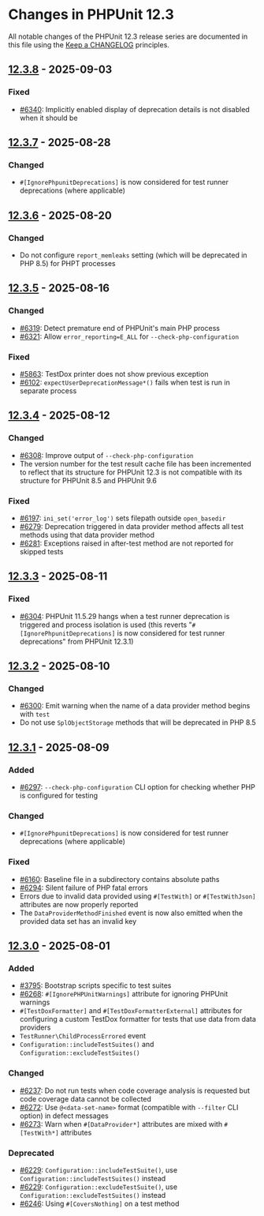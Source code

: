 # Changes in PHPUnit 12.3

All notable changes of the PHPUnit 12.3 release series are documented in this file using the [Keep a CHANGELOG](https://keepachangelog.com/) principles.

## [12.3.8] - 2025-09-03

### Fixed

* [#6340](https://github.com/sebastianbergmann/phpunit/issues/6340): Implicitly enabled display of deprecation details is not disabled when it should be

## [12.3.7] - 2025-08-28

### Changed

* `#[IgnorePhpunitDeprecations]` is now considered for test runner deprecations (where applicable)

## [12.3.6] - 2025-08-20

### Changed

* Do not configure `report_memleaks` setting (which will be deprecated in PHP 8.5) for PHPT processes

## [12.3.5] - 2025-08-16

### Changed

* [#6319](https://github.com/sebastianbergmann/phpunit/issues/6319): Detect premature end of PHPUnit's main PHP process
* [#6321](https://github.com/sebastianbergmann/phpunit/issues/6321): Allow `error_reporting=E_ALL` for `--check-php-configuration`

### Fixed

* [#5863](https://github.com/sebastianbergmann/phpunit/issues/5863): TestDox printer does not show previous exception
* [#6102](https://github.com/sebastianbergmann/phpunit/issues/6102): `expectUserDeprecationMessage*()` fails when test is run in separate process

## [12.3.4] - 2025-08-12

### Changed

* [#6308](https://github.com/sebastianbergmann/phpunit/pull/6308): Improve output of `--check-php-configuration`
* The version number for the test result cache file has been incremented to reflect that its structure for PHPUnit 12.3 is not compatible with its structure for PHPUnit 8.5 and PHPUnit 9.6

### Fixed

* [#6197](https://github.com/sebastianbergmann/phpunit/issues/6197): `ini_set('error_log')` sets filepath outside `open_basedir`
* [#6279](https://github.com/sebastianbergmann/phpunit/issues/6279): Deprecation triggered in data provider method affects all test methods using that data provider method
* [#6281](https://github.com/sebastianbergmann/phpunit/issues/6281): Exceptions raised in after-test method are not reported for skipped tests

## [12.3.3] - 2025-08-11

### Fixed

* [#6304](https://github.com/sebastianbergmann/phpunit/issues/6304): PHPUnit 11.5.29 hangs when a test runner deprecation is triggered and process isolation is used (this reverts "`#[IgnorePhpunitDeprecations]` is now considered for test runner deprecations" from PHPUnit 12.3.1)

## [12.3.2] - 2025-08-10

### Changed

* [#6300](https://github.com/sebastianbergmann/phpunit/issues/6300): Emit warning when the name of a data provider method begins with `test`
* Do not use `SplObjectStorage` methods that will be deprecated in PHP 8.5

## [12.3.1] - 2025-08-09

### Added

* [#6297](https://github.com/sebastianbergmann/phpunit/issues/6297): `--check-php-configuration` CLI option for checking whether PHP is configured for testing

### Changed

* `#[IgnorePhpunitDeprecations]` is now considered for test runner deprecations (where applicable)

### Fixed

* [#6160](https://github.com/sebastianbergmann/phpunit/issues/6160): Baseline file in a subdirectory contains absolute paths
* [#6294](https://github.com/sebastianbergmann/phpunit/issues/6294): Silent failure of PHP fatal errors
* Errors due to invalid data provided using `#[TestWith]` or `#[TestWithJson]` attributes are now properly reported
* The `DataProviderMethodFinished` event is now also emitted when the provided data set has an invalid key

## [12.3.0] - 2025-08-01

### Added

* [#3795](https://github.com/sebastianbergmann/phpunit/issues/3795): Bootstrap scripts specific to test suites
* [#6268](https://github.com/sebastianbergmann/phpunit/pull/6268): `#[IgnorePHPUnitWarnings]` attribute for ignoring PHPUnit warnings
* `#[TestDoxFormatter]` and `#[TestDoxFormatterExternal]` attributes for configuring a custom TestDox formatter for tests that use data from data providers
* `TestRunner\ChildProcessErrored` event
* `Configuration::includeTestSuites()` and `Configuration::excludeTestSuites()`

### Changed

* [#6237](https://github.com/sebastianbergmann/phpunit/issues/6237): Do not run tests when code coverage analysis is requested but code coverage data cannot be collected
* [#6272](https://github.com/sebastianbergmann/phpunit/issues/6272): Use `@<data-set-name>` format (compatible with `--filter` CLI option) in defect messages
* [#6273](https://github.com/sebastianbergmann/phpunit/pull/6273): Warn when `#[DataProvider*]` attributes are mixed with `#[TestWith*]` attributes

### Deprecated

* [#6229](https://github.com/sebastianbergmann/phpunit/issues/6229): `Configuration::includeTestSuite()`, use `Configuration::includeTestSuites()` instead
* [#6229](https://github.com/sebastianbergmann/phpunit/issues/6229): `Configuration::excludeTestSuite()`, use `Configuration::excludeTestSuites()` instead
* [#6246](https://github.com/sebastianbergmann/phpunit/issues/6246): Using `#[CoversNothing]` on a test method

[12.3.8]: https://github.com/sebastianbergmann/phpunit/compare/12.3.7...12.3.8
[12.3.7]: https://github.com/sebastianbergmann/phpunit/compare/12.3.6...12.3.7
[12.3.6]: https://github.com/sebastianbergmann/phpunit/compare/12.3.5...12.3.6
[12.3.5]: https://github.com/sebastianbergmann/phpunit/compare/12.3.4...12.3.5
[12.3.4]: https://github.com/sebastianbergmann/phpunit/compare/12.3.3...12.3.4
[12.3.3]: https://github.com/sebastianbergmann/phpunit/compare/12.3.2...12.3.3
[12.3.2]: https://github.com/sebastianbergmann/phpunit/compare/12.3.1...12.3.2
[12.3.1]: https://github.com/sebastianbergmann/phpunit/compare/12.3.0...12.3.1
[12.3.0]: https://github.com/sebastianbergmann/phpunit/compare/12.2.9...12.3.0
